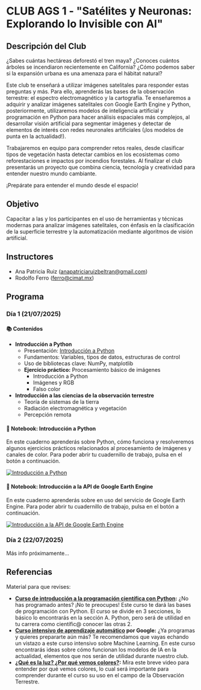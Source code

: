 # CLUB AGS 1 - "Satélites y Neuronas: Explorando lo Invisible con AI"

## Descripción del Club

¿Sabes cuántas hectáreas deforestó el tren maya? ¿Conoces cuántos árboles se incendiaron recientemente en California? ¿Cómo podemos saber si la expansión urbana es una amenaza para el hábitat natural? 

Este club te enseñará a utilizar imágenes satelitales para responder estas preguntas y más. Para ello, aprenderás las bases de la observación terrestre: el espectro electromagnético y la cartografía. Te enseñaremos a adquirir y analizar imágenes satelitales con Google Earth Engine y Python, posteriormente, utilizaremos modelos de inteligencia artificial y programación en Python para hacer análisis espaciales más complejos, al desarrollar visión artificial para segmentar imágenes y detectar de elementos de interés con redes neuronales artificiales (¡los modelos de punta en la actualidad!). 

Trabajaremos en equipo para comprender retos reales, desde clasificar tipos de vegetación hasta detectar cambios en los ecosistemas como reforestaciones e impactos por incendios forestales. Al finalizar el club presentarás un proyecto que combina ciencia, tecnología y creatividad para entender nuestro mundo cambiante. 

¡Prepárate para entender el mundo desde el espacio!

## Objetivo

Capacitar a las y los participantes en el uso de herramientas y técnicas modernas para analizar imágenes satelitales, con énfasis en la clasificación de la superficie terrestre y la automatización mediante algoritmos de visión artificial.

## Instructores

- Ana Patricia Ruiz ([anapatriciaruizbeltran@gmail.com](mailto:anapatriciaruizbeltran@gmail.com))
- Rodolfo Ferro ([ferro@cimat.mx](mailto:ferro@cimat.mx))

## Programa

### Día 1 (21/07/2025)

#### 📚 Contenidos

- **Introducción a Python**
    - Presentación: [Introducción a Python](/slides/intro-python.pdf)
    - Fundamentos: Variables, tipos de datos, estructuras de control
    - Uso de bibliotecas clave: NumPy, matplotlib
    - **Ejercicio práctico:** Procesamiento básico de imágenes
        - Introducción a Python
        - Imágenes y RGB
        - Falso color
- **Introducción a las ciencias de la observación terrestre**
    - Teoría de sistemas de la tierra
    - Radiación electromagnética y vegetación
    - Percepción remota

#### 📒 Notebook: Introducción a Python

En este cuaderno aprenderás sobre Python, cómo funciona y resolveremos algunos ejercicios prácticos relacionados al procesamiento de imágenes y canales de color. Para poder abrir tu cuadernillo de trabajo, pulsa en el botón a continuación.

[![Introducción a Python](https://colab.research.google.com/assets/colab-badge.svg)](https://colab.research.google.com/github/RodolfoFerro/satelitesyneuronas/blob/main/notebooks/Introducci%C3%B3n_a_Python.ipynb)


#### 📒 Notebook: Introducción a la API de Google Earth Engine

En este cuaderno aprenderás sobre en uso del servicio de Google Earth Engine. Para poder abrir tu cuadernillo de trabajo, pulsa en el botón a continuación.


[![Introducción a la API de Google Earth Engine](https://colab.research.google.com/assets/colab-badge.svg)](https://colab.research.google.com/github/RodolfoFerro/satelitesyneuronas/blob/main/notebooks/Introducción_a_la_API_de_Earth_Engine_Python.ipynb)


### Día 2 (22/07/2025)

Más info próximamente...

## Referencias

Material para que revises:
- **[Curso de introducción a la programación científica con Python](https://futurelab.mx/cdecmx/):** ¿No has programado antes? ¡No te preocupes! Este curso te dará las bases de programación con Python. El curso se divide en 3 secciones, lo básico lo encontrarás en la sección A. Python, pero será de utilidad en tu carrera como científic@ conocer las otras 2.
- **[Curso intensivo de aprendizaje automático](https://developers.google.com/machine-learning/crash-course?hl=es-419) por Google:** ¿Ya programas y quieres prepararte aún más? Te recomendamos que vayas echando un vistazo a este curso intensivo sobre Machine Learning. En este curso encontrarás ideas sobre cómo funcionan los modelos de IA en la actualidad, elementos que nos serán de utilidad durante nuestro club.
- **[¿Qué es la luz? ¿Por qué vemos colores?](https://www.youtube.com/watch?v=5E3kl_7_cT0):** Mira este breve video para entender por qué vemos colores, lo cual será importante para comprender durante el curso su uso en el campo de la Observación Terrestre.
